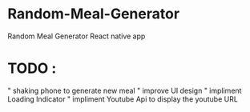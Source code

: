 # Random-Meal-Generator
 Random Meal Generator React native app
# TODO : 
" shaking phone to generate new meal
" improve UI design
" impliment Loading Indicator
" impliment Youtube Api to display the youtube URL
